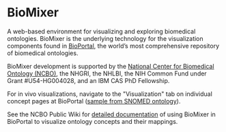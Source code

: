 # BioMixer

A web-based environment for visualizing and exploring biomedical ontologies. BioMixer is the underlying technology for the visualization components found in [BioPortal](http://bioportal.bioontology.org/), the world’s most comprehensive repository of biomedical ontologies.

BioMixer development is supported by the [National Center for Biomedical Ontology (NCBO)](http://www.bioontology.org/), the NHGRI, the NHLBI, the NIH Common Fund under Grant #U54-HG004028, and an IBM CAS PhD Fellowship.

For in vivo visualizations, navigate to the "Visualization" tab on individual concept pages at BioPortal ([sample from SNOMED ontology](http://bioportal.bioontology.org/ontologies/SNOMEDCT?p=classes&conceptid=http%3A%2F%2Fpurl.bioontology.org%2Fontology%2FSNOMEDCT%2F82968002#visualization)).

See the NCBO Public Wiki for [detailed documentation](http://www.bioontology.org/wiki/index.php/Visualizing_Concepts_and_Mappings) of using BioMixer in BioPortal to visualize ontology concepts and their mappings.


